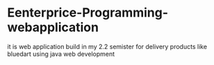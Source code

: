 # Eenterprice-Programming-webapplication
it is web application build in my 2.2 semister for delivery products like bluedart
using java web development
